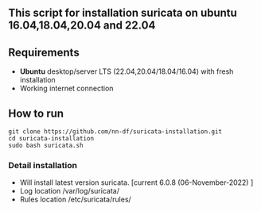 ## This script for installation suricata on ubuntu 16.04,18.04,20.04 and 22.04

## Requirements
- **Ubuntu** desktop/server LTS (22.04,20.04/18.04/16.04) with fresh installation
- Working internet connection

## How to run
```
git clone https://github.com/nn-df/suricata-installation.git
cd suricata-installation
sudo bash suricata.sh
```

### Detail installation
- Will install latest version suricata. [current 6.0.8 (06-November-2022) ]
- Log location /var/log/suricata/
- Rules location /etc/suricata/rules/

